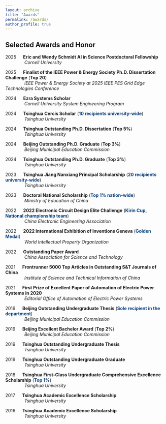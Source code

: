 ```yaml
---
layout: archive
title: "Awards"
permalink: /awards/
author_profile: true
---
```


## Selected Awards and Honor
2025    **Eric and Wendy Schmidt AI in Science Postdoctoral Fellowship**  
     *Cornell University*

2025    **Finalist of the IEEE Power & Energy Society Ph.D. Dissertation Challenge** (**Top 20**)  
     *IEEE Power & Energy Society at 2025 IEEE PES Grid Edge Technologies Conference*

2024    **Ezra Systems Scholar**  
     *Cornell University System Engineering Program*

2024    **Tsinghua Cercis Scholar** (**<span style="color:#053e7a;">10 recipients university-wide</span>**)  
     *Tsinghua University*

2024    **Tsinghua Outstanding Ph.D. Dissertation** (**Top 5%**)  
     *Tsinghua University*

2024    **Beijing Outstanding Ph.D. Graduate** (**Top 3%**)  
     *Beijing Municipal Education Commission*

2024    **Tsinghua Outstanding Ph.D. Graduate** (**Top 3%**)  
     *Tsinghua University*

2023    **Tsinghua Jiang Nanxiang Principal Scholarship** (**<span style="color:#053e7a;">20 recipients university-wide</span>**)  
     *Tsinghua University*

2023    **Doctoral National Scholarship** (**<span style="color:#053e7a;">Top 1% nation-wide</span>**)  
     *Ministry of Education of China*

2022    **2022 Electronic Circuit Design Elite Challenge** (**<span style="color:#053e7a;">Kirin Cup, National championship team</span>**)  
     *China Electronic Engineering Association*

2022    **2022 International Exhibition of Inventions Geneva** (**<span style="color:#053e7a;">Golden Medal</span>**)  
     *World Intellectual Property Organization*

2022    **Outstanding Paper Award**  
     *China Association for Science and Technology*

2021    **Frontrunner 5000 Top Articles in Outstanding S&T Journals of China**  
     *Institute of Science and Technical Information of China*

2021    **First Prize of Excellent Paper of Automation of Electric Power Systems in 2020**  
     *Editorial Office of Automation of Electric Power Systems*

2019    **Beijing Outstanding Undergraduate Thesis** (**<span style="color:#053e7a;">Sole recipient in the department</span>**)  
     *Beijing Municipal Education Commission*

2019    **Beijing Excellent Bachelor Award** (**Top 2%**)  
     *Beijing Municipal Education Commission*

2019    **Tsinghua Outstanding Undergraduate Thesis**  
     *Tsinghua University*

2019    **Tsinghua Outstanding Undergraduate Graduate**  
     *Tsinghua University*

2018    **Tsinghua First-Class Undergraduate Comprehensive Excellence Scholarship** (**<span style="color:#053e7a;">Top 1%</span>**)  
     *Tsinghua University*

2017    **Tsinghua Academic Excellence Scholarship**  
     *Tsinghua University*

2016    **Tsinghua Academic Excellence Scholarship**  
     *Tsinghua University*




